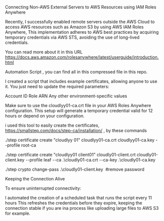 Connecting Non-AWS External Servers to AWS Resources using IAM Roles Anywhere

Recently, I successfully enabled remote servers outside the AWS Cloud to access AWS resources such as Amazon S3 by using AWS IAM Roles Anywhere, This implementation adheres to AWS best practices by acquiring temporary credentials via AWS STS, avoiding the use of long-lived credentials.

You can read more about it in this URL https://docs.aws.amazon.com/rolesanywhere/latest/userguide/introduction.html

Automation Script , you can find all in this compressed file in this repo.

I created a script that includes example certificates, allowing anyone to use it. You just need to update the required parameters:

Account ID
Role ARN
Any other environment-specific values

Make sure to use the cloudlyy01-ca.crt file in your AWS Roles Anywhere configuration.
This setup will generate a temporary credential valid for 12 hours or depend on your configuration.

i used this tool to easily create the certificates, https://smallstep.com/docs/step-ca/installation/ , by these commands


./step certificate create "cloudlyy 01" cloudlyy01-ca.crt cloudlyy01-ca.key --profile root-ca

./step certificate create "cloudlyy01 client01" cloudly01-client.crt cloudly01-client.key --profile leaf --ca .\cloudly01-ca.crt --ca-key .\cloudly01-ca.key

./step crypto change-pass .\cloudly01-client.key  #remove password

Keeping the Connection Alive

To ensure uninterrupted connectivity:

I automated the creation of a scheduled task that runs the script every 11 hours
This refreshes the credentials before they expire, keeping the connection stable if you are ina process like uploading large files to AWS S3 for example.
